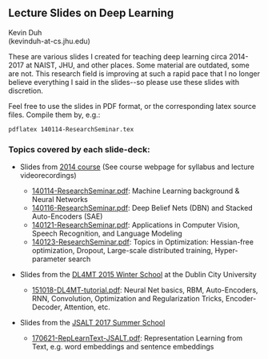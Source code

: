 ## Lecture Slides on Deep Learning

Kevin Duh <br/>
(kevinduh-at-cs.jhu.edu) 

These are various slides I created for teaching deep learning circa 2014-2017 at NAIST, JHU, and other places. Some material are outdated, some are not. This research field is improving at such a rapid pace that I no longer believe everything I said in the slides--so please use these slides with discretion.

Feel free to use the slides in PDF format, or the corresponding latex source files. Compile them by, e.g.:

```pdflatex 140114-ResearchSeminar.tex```

### Topics covered by each slide-deck:

* Slides from <a href="http://www.cs.jhu.edu/~kevinduh/a/deep2014/">2014 course</a> (See course webpage for syllabus and lecture videorecordings)
  * [140114-ResearchSeminar.pdf](140114-ResearchSeminar.pdf): Machine Learning background & Neural Networks
  * [140116-ResearchSeminar.pdf](140116-ResearchSeminar.pdf): Deep Belief Nets (DBN) and Stacked Auto-Encoders (SAE)
  * [140121-ResearchSeminar.pdf](140121-ResearchSeminar.pdf): Applications in Computer Vision, Speech Recognition, and Language Modeling
  * [140123-ResearchSeminar.pdf](140123-ResearchSeminar.pdf): Topics in Optimization: Hessian-free optimization, Dropout, Large-scale distributed training, Hyper-parameter search

* Slides from the <a href="http://dl4mt.computing.dcu.ie/">DL4MT 2015 Winter School</a> at the Dublin City University
  * [151018-DL4MT-tutorial.pdf](151018-DL4MT-tutorial.pdf): Neural Net basics, RBM, Auto-Encoders, RNN, Convolution, Optimization and Regularization Tricks, Encoder-Decoder, Attention, etc. 

* Slides from the <a href="https://www.lti.cs.cmu.edu/2017-jelinek-workshop">JSALT 2017 Summer School</a>
  * [170621-RepLearnText-JSALT.pdf](170621-RepLearnText-JSALT.pdf): Representation Learning from Text, e.g. word embeddings and sentence embeddings
